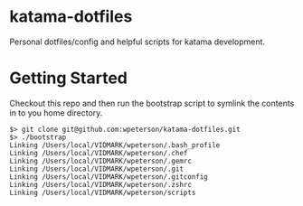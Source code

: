 katama-dotfiles
===============
Personal dotfiles/config and helpful scripts for katama development.

Getting Started
===============
Checkout this repo and then run the bootstrap script to symlink the contents in to you home directory.

    $> git clone git@github.com:wpeterson/katama-dotfiles.git
    $> ./bootstrap
    Linking /Users/local/VIDMARK/wpeterson/.bash_profile
    Linking /Users/local/VIDMARK/wpeterson/.chef
    Linking /Users/local/VIDMARK/wpeterson/.gemrc
    Linking /Users/local/VIDMARK/wpeterson/.git
    Linking /Users/local/VIDMARK/wpeterson/.gitconfig
    Linking /Users/local/VIDMARK/wpeterson/.zshrc
    Linking /Users/local/VIDMARK/wpeterson/scripts